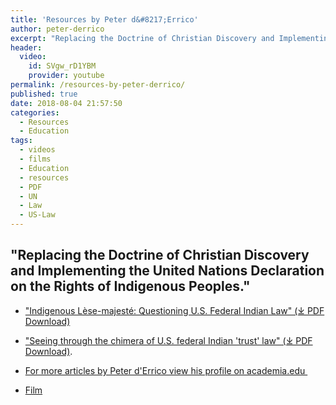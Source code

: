 ```yaml
---
title: 'Resources by Peter d&#8217;Errico'
author: peter-derrico
excerpt: "Replacing the Doctrine of Christian Discovery and Implementing the United Nations Declaration on the Rights of Indigenous People"
header:
  video:
    id: SVgw_rD1YBM
    provider: youtube
permalink: /resources-by-peter-derrico/
published: true
date: 2018-08-04 21:57:50
categories:
  - Resources
  - Education
tags:
  - videos
  - films
  - Education
  - resources
  - PDF
  - UN
  - Law
  - US-Law  
---
```


## "Replacing the Doctrine of Christian Discovery and Implementing the United Nations Declaration on the Rights of Indigenous Peoples."

*   ["Indigenous Lèse-majesté: Questioning U.S. Federal Indian Law" (⤓ PDF Download)](https://doctrineofdiscovery.org/assets/pdfs/2017_19-02_06_Errico.pdf)

*   ["Seeing through the chimera of U.S. federal Indian 'trust' law" (⤓ PDF Download)](https://doctrineofdiscovery.org/assets/pdfs/Seeing_through_the_chimera_of_U.S._feder.pdf).

*   [For more articles by Peter d'Errico view his profile on academia.edu ](https://umass.academia.edu/PeterdErrico)

*   [Film](https://www.youtube.com/watch?v=SVgw_rD1YBM)
